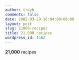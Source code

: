 ```yaml
---
author: troyh
comments: false
date: 2002-03-29 16:04:00+00:00
layout: post
slug: 21000-recipes
title: 21,000 recipes
wordpress_id: 1462
---
```


**21,000** recipes
